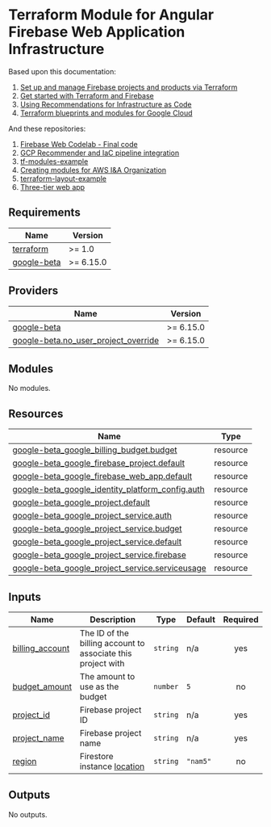 <!-- BEGIN_TF_DOCS -->
# Terraform Module for Angular Firebase Web Application Infrastructure

Based upon this documentation:

1. [Set up and manage Firebase projects and products via Terraform](https://firebase.google.com/codelabs/firebase-terraform)
2. [Get started with Terraform and Firebase](https://firebase.google.com/docs/projects/terraform/get-started)
3. [Using Recommendations for Infrastructure as Code](https://cloud.google.com/recommender/docs/tutorial-iac#prerequisites)
4. [Terraform blueprints and modules for Google Cloud](https://cloud.google.com/docs/terraform/blueprints/terraform-blueprints)

And these repositories:

1. [Firebase Web Codelab - Final code](https://github.com/firebase/codelab-friendlychat-web/tree/main/web)
2. [GCP Recommender and IaC pipeline integration](https://github.com/GoogleCloudPlatform/recommender-iac-pipeline-nodejs-tutorial)
3. [tf-modules-example](https://github.com/nearform/tf-modules-example)
4. [Creating modules for AWS I&A Organization](https://github.com/aws-ia/terraform-repo-template)
5. [terraform-layout-example](https://github.com/trussworks/terraform-layout-example)
6. [Three-tier web app](https://github.com/GoogleCloudPlatform/terraform-google-three-tier-web-app)

## Requirements

| Name | Version |
|------|---------|
| <a name="requirement_terraform"></a> [terraform](#requirement\_terraform) | >= 1.0 |
| <a name="requirement_google-beta"></a> [google-beta](#requirement\_google-beta) | >= 6.15.0 |

## Providers

| Name | Version |
|------|---------|
| <a name="provider_google-beta"></a> [google-beta](#provider\_google-beta) | >= 6.15.0 |
| <a name="provider_google-beta.no_user_project_override"></a> [google-beta.no\_user\_project\_override](#provider\_google-beta.no\_user\_project\_override) | >= 6.15.0 |

## Modules

No modules.

## Resources

| Name | Type |
|------|------|
| [google-beta_google_billing_budget.budget](https://registry.terraform.io/providers/hashicorp/google-beta/latest/docs/resources/google_billing_budget) | resource |
| [google-beta_google_firebase_project.default](https://registry.terraform.io/providers/hashicorp/google-beta/latest/docs/resources/google_firebase_project) | resource |
| [google-beta_google_firebase_web_app.default](https://registry.terraform.io/providers/hashicorp/google-beta/latest/docs/resources/google_firebase_web_app) | resource |
| [google-beta_google_identity_platform_config.auth](https://registry.terraform.io/providers/hashicorp/google-beta/latest/docs/resources/google_identity_platform_config) | resource |
| [google-beta_google_project.default](https://registry.terraform.io/providers/hashicorp/google-beta/latest/docs/resources/google_project) | resource |
| [google-beta_google_project_service.auth](https://registry.terraform.io/providers/hashicorp/google-beta/latest/docs/resources/google_project_service) | resource |
| [google-beta_google_project_service.budget](https://registry.terraform.io/providers/hashicorp/google-beta/latest/docs/resources/google_project_service) | resource |
| [google-beta_google_project_service.default](https://registry.terraform.io/providers/hashicorp/google-beta/latest/docs/resources/google_project_service) | resource |
| [google-beta_google_project_service.firebase](https://registry.terraform.io/providers/hashicorp/google-beta/latest/docs/resources/google_project_service) | resource |
| [google-beta_google_project_service.serviceusage](https://registry.terraform.io/providers/hashicorp/google-beta/latest/docs/resources/google_project_service) | resource |

## Inputs

| Name | Description | Type | Default | Required |
|------|-------------|------|---------|:--------:|
| <a name="input_billing_account"></a> [billing\_account](#input\_billing\_account) | The ID of the billing account to associate this project with | `string` | n/a | yes |
| <a name="input_budget_amount"></a> [budget\_amount](#input\_budget\_amount) | The amount to use as the budget | `number` | `5` | no |
| <a name="input_project_id"></a> [project\_id](#input\_project\_id) | Firebase project ID | `string` | n/a | yes |
| <a name="input_project_name"></a> [project\_name](#input\_project\_name) | Firebase project name | `string` | n/a | yes |
| <a name="input_region"></a> [region](#input\_region) | Firestore instance [location](https://cloud.google.com/firestore/docs/locations) | `string` | `"nam5"` | no |

## Outputs

No outputs.
<!-- END_TF_DOCS -->